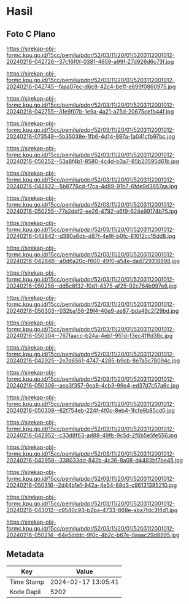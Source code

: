 # Hasil

## Foto C Plano

https://sirekap-obj-formc.kpu.go.id/15cc/pemilu/pdpr/52/03/11/20/01/5203112001012-20240216-042726--37c16f0f-0381-4659-a99f-27d926d6c73f.jpg

https://sirekap-obj-formc.kpu.go.id/15cc/pemilu/pdpr/52/03/11/20/01/5203112001012-20240216-042745--faaa07ec-d6c8-42c4-be1f-e899f0860975.jpg

https://sirekap-obj-formc.kpu.go.id/15cc/pemilu/pdpr/52/03/11/20/01/5203112001012-20240216-042755--31e9f07b-1e9a-4a21-a75d-20675cefb44f.jpg

https://sirekap-obj-formc.kpu.go.id/15cc/pemilu/pdpr/52/03/11/20/01/5203112001012-20240216-073548--5b35038e-1fb6-4d14-897a-1a041cfb97bc.jpg

https://sirekap-obj-formc.kpu.go.id/15cc/pemilu/pdpr/52/03/11/20/01/5203112001012-20240216-050252--53a8f4b1-8580-4c4d-b3a7-85b20595d61b.jpg

https://sirekap-obj-formc.kpu.go.id/15cc/pemilu/pdpr/52/03/11/20/01/5203112001012-20240216-042822--5b8776cd-f7ca-4d89-91b7-6fde9d3657aa.jpg

https://sirekap-obj-formc.kpu.go.id/15cc/pemilu/pdpr/52/03/11/20/01/5203112001012-20240216-050255--77a2ddf2-ee26-4792-a6f9-624e99174b75.jpg

https://sirekap-obj-formc.kpu.go.id/15cc/pemilu/pdpr/52/03/11/20/01/5203112001012-20240216-042842--d390a6db-d87f-4e9f-b0fc-810f2cc16dd8.jpg

https://sirekap-obj-formc.kpu.go.id/15cc/pemilu/pdpr/52/03/11/20/01/5203112001012-20240216-042846--a0d6a20c-f600-49f0-a54e-dad729318998.jpg

https://sirekap-obj-formc.kpu.go.id/15cc/pemilu/pdpr/52/03/11/20/01/5203112001012-20240216-050258--dd5c8f32-f0d1-4375-af25-92c764b997e6.jpg

https://sirekap-obj-formc.kpu.go.id/15cc/pemilu/pdpr/52/03/11/20/01/5203112001012-20240216-050303--032ba156-29f4-40e9-ae87-bda49c2f29bd.jpg

https://sirekap-obj-formc.kpu.go.id/15cc/pemilu/pdpr/52/03/11/20/01/5203112001012-20240216-050304--767faacc-b24a-4eb1-951d-f3ec41ffd38c.jpg

https://sirekap-obj-formc.kpu.go.id/15cc/pemilu/pdpr/52/03/11/20/01/5203112001012-20240216-042925--2e7d6561-4747-4285-b9cb-8e7a5c78094c.jpg

https://sirekap-obj-formc.kpu.go.id/15cc/pemilu/pdpr/52/03/11/20/01/5203112001012-20240216-050306--aea3f357-9ea8-4cb3-99e4-ed37d7c57a6c.jpg

https://sirekap-obj-formc.kpu.go.id/15cc/pemilu/pdpr/52/03/11/20/01/5203112001012-20240216-050308--62f754eb-224f-4f0c-8eb4-1fcfe9b85cd0.jpg

https://sirekap-obj-formc.kpu.go.id/15cc/pemilu/pdpr/52/03/11/20/01/5203112001012-20240216-042952--c33d8f63-ad88-49fb-9c5d-2f6b5e5fe556.jpg

https://sirekap-obj-formc.kpu.go.id/15cc/pemilu/pdpr/52/03/11/20/01/5203112001012-20240216-042958--338033dd-842b-4c36-8a08-d4493bf7be45.jpg

https://sirekap-obj-formc.kpu.go.id/15cc/pemilu/pdpr/52/03/11/20/01/5203112001012-20240216-050316--2d44b1e1-942a-4e54-88d3-c96131385210.jpg

https://sirekap-obj-formc.kpu.go.id/15cc/pemilu/pdpr/52/03/11/20/01/5203112001012-20240216-043012--c9540c93-b2ba-4733-868e-aba7fdc3f4d1.jpg

https://sirekap-obj-formc.kpu.go.id/15cc/pemilu/pdpr/52/03/11/20/01/5203112001012-20240216-050214--64e5dddc-9f0c-4b2c-b67e-9aaac29d8995.jpg


## Metadata

| Key        | Value               |
| ---------- | ------------------- |
| Time Stamp | 2024-02-17 13:05:41 |
| Kode Dapil | 5202                |



